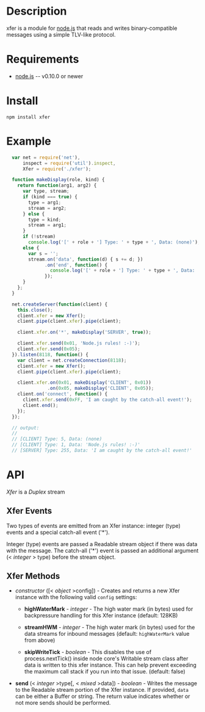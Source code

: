 Description
===========

xfer is a module for [node.js](http://nodejs.org/) that reads and writes binary-compatible messages using a simple TLV-like protocol.


Requirements
============

* [node.js](http://nodejs.org/) -- v0.10.0 or newer


Install
=======

    npm install xfer


Example
=======
```javascript
  var net = require('net'),
      inspect = require('util').inspect,
      Xfer = require('./xfer');

  function makeDisplay(role, kind) {
    return function(arg1, arg2) {
      var type, stream;
      if (kind === true) {
        type = arg1;
        stream = arg2;
      } else {
        type = kind;
        stream = arg1;
      }
      if (!stream)
        console.log('[' + role + '] Type: ' + type + ', Data: (none)');
      else {
        var s = '';
        stream.on('data', function(d) { s += d; })
              .on('end', function() {
                console.log('[' + role + '] Type: ' + type + ', Data: ' + inspect(s));
              });
      }
    };
  }

  net.createServer(function(client) {
    this.close();
    client.xfer = new Xfer();
    client.pipe(client.xfer).pipe(client);

    client.xfer.on('*', makeDisplay('SERVER', true));

    client.xfer.send(0x01, 'Node.js rules! :-)');
    client.xfer.send(0x05);
  }).listen(8118, function() {
    var client = net.createConnection(8118);
    client.xfer = new Xfer();
    client.pipe(client.xfer).pipe(client);

    client.xfer.on(0x01, makeDisplay('CLIENT', 0x01))
               .on(0x05, makeDisplay('CLIENT', 0x05));
    client.on('connect', function() {
      client.xfer.send(0xFF, 'I am caught by the catch-all event!');
      client.end();
    });
  });

  // output:
  //
  // [CLIENT] Type: 5, Data: (none)
  // [CLIENT] Type: 1, Data: 'Node.js rules! :-)'
  // [SERVER] Type: 255, Data: 'I am caught by the catch-all event!'
```


API
===

_Xfer_ is a _Duplex_ stream

Xfer Events
-----------

Two types of events are emitted from an Xfer instance: integer (type) events and a special catch-all event ('*').

Integer (type) events are passed a Readable stream object if there was data with the message. The catch-all ('*') event is passed an additional argument (< _integer_ > type) before the stream object.


Xfer Methods
------------

 * *constructor* ([< _object_ >config]) - Creates and returns a new Xfer instance with the following valid `config` settings:

    * **highWaterMark** - _integer_ - The high water mark (in bytes) used for backpressure handling for this Xfer instance (default: 128KB)

    * **streamHWM** - _integer_ - The high water mark (in bytes) used for the data streams for inbound messages (default: `highWaterMark` value from above)

    * **skipWriteTick** - _boolean_ - This disables the use of process.nextTick() inside node core's Writable stream class after data is written to this xfer instance. This can help prevent exceeding the maximum call stack if you run into that issue. (default: false)

 * **send** (< _integer_ >type[, < _mixed_ >data]) - _boolean_ - Writes the message to the Readable stream portion of the Xfer instance. If provided, `data` can be either a Buffer or string. The return value indicates whether or not more sends should be performed.
